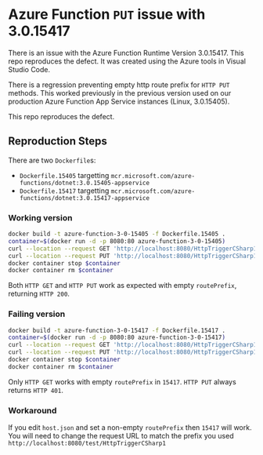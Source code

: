 # Azure Function `PUT` issue with 3.0.15417

There is an issue with the Azure Function Runtime Version 3.0.15417. This repo reproduces the defect. It was created using the Azure tools in Visual Studio Code.

There is a regression preventing empty http route prefix for `HTTP PUT` methods. This worked previously in the previous version used on our production Azure Function App Service instances (Linux, 3.0.15405).

This repo reproduces the defect.

## Reproduction Steps

There are two `Dockerfile`s:

* `Dockerfile.15405` targetting `mcr.microsoft.com/azure-functions/dotnet:3.0.15405-appservice`
* `Dockerfile.15417` targetting `mcr.microsoft.com/azure-functions/dotnet:3.0.15417-appservice`

### Working version

```bash
docker build -t azure-function-3-0-15405 -f Dockerfile.15405 .
container=$(docker run -d -p 8080:80 azure-function-3-0-15405)
curl --location --request GET 'http://localhost:8080/HttpTriggerCSharp1' -i
curl --location --request PUT 'http://localhost:8080/HttpTriggerCSharp1' -i --data-raw ''
docker container stop $container
docker container rm $container
```

Both `HTTP GET` and `HTTP PUT` work as expected with empty `routePrefix`, returning `HTTP 200`.

### Failing version

```bash
docker build -t azure-function-3-0-15417 -f Dockerfile.15417 .
container=$(docker run -d -p 8080:80 azure-function-3-0-15417)
curl --location --request GET 'http://localhost:8080/HttpTriggerCSharp1' -i
curl --location --request PUT 'http://localhost:8080/HttpTriggerCSharp1' -i --data-raw ''
docker container stop $container
docker container rm $container
```

Only `HTTP GET` works with empty `routePrefix` in `15417`. `HTTP PUT` always returns `HTTP 401`.

### Workaround

If you edit `host.json` and set a non-empty `routePrefix` then `15417` will work. You will need to change the request URL to match the prefix you used `http://localhost:8080/test/HttpTriggerCSharp1`
